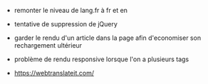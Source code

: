 - remonter le niveau de lang.fr à fr et en

- tentative de suppression de jQuery
- garder le rendu d'un article dans la page afin d'economiser son rechargement ultérieur
- problème de rendu responsive lorsque l'on a plusieurs tags

- https://webtranslateit.com/